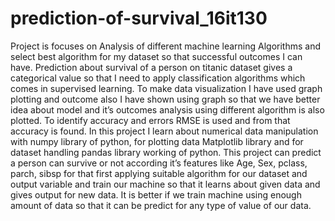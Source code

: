 # prediction-of-survival_16it130
Project is focuses on Analysis of different machine learning Algorithms and select best algorithm for my dataset so that successful outcomes I can have. Prediction about survival of a person on titanic dataset gives a categorical value so that I need to apply classification algorithms which comes in supervised learning. To make data visualization I have used graph plotting and outcome also I have shown using graph so that we have better idea about model and it’s outcomes analysis using different algorithm is also plotted. To identify accuracy and errors RMSE is used and from that accuracy is found. In this project I learn about numerical data manipulation with numpy library of python, for plotting data Matplotlib library and for dataset handling pandas library working of python.
This project can predict a person can survive or not according it’s features like Age, Sex,  pclass, parch, sibsp for that first applying suitable algorithm for our dataset and output variable and train our machine so that it learns about given data and gives output for new data. It is better if we train machine using enough amount of data so that it can be predict for any type of value of our data. 
